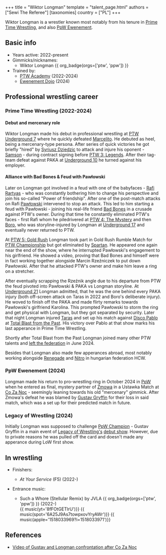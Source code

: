 +++
title = "Wiktor Longman"
template = "talent_page.html"
authors = ["Sewi The Referee"]
[taxonomies]
country = ["PL"]
+++

Wiktor Longman is a wrestler known most notably from his tenure in [Prime Time Wrestling](@/o/ptw.md), and also [PpW Ewenement](@/o/ppw.md).

## Basic info

* Years active: 2022-present
* Gimmicks/nicknames:
  - Wiktor Longman {{ org_badge(orgs=['ptw', 'ppw']) }}
* Trained by:
  - [PTW Academy](@/o/ptw-academy.md) (2022-2024)
  - [Ewenement Dojo](@/o/ewenement-dojo.md) (2024)
 
## Professional wrestling career

### Prime Time Wrestling (2022-2024)

#### Debut and mercenary role

Wiktor Longman made his debut in professional wrestling at [PTW Underground 7](@/e/ptw/2022-08-28-ptw-underground-7.md) where he quickly defeated [Marcelito](@/w/marcelito.md). He debuted as heel, being a mercenary-type persona. After series of quick victories he got briefly "hired" by [Syriusz Dziedzic](@/w/dziedzic.md) to attack and injure his oponent - [Samson](@/w/samson.md) - during contract signing before [PTW 3: Legends](@/e/ptw/2022-11-26-ptw-3-legends.md). After their tag-team defeat against PAKA at [Underground 10](@/e/ptw/2023-01-28-ptw-underground-10.md) he turned against his employer. 

#### Alliance with Bad Bones & Feud with Pawłowski

Later on Longman got involved in a feud with one of the babyfaces - [Rafi Rartyas](@/w/rafi-rarytas.md) - who was constantly bothering him to change his perspective and join his so-called "Power of friendship". After one of the post-match attacks on Rafi [Pawłowski](@/w/pan-pawlowski.md) intervened to stop an attack. This led to him starting a feud with Pawłowski - joining his real-life friend [Bad Bones](@/w/bad-bones.md) in a crusade against PTW's owner. During that time he constantly eliminated PTW's faces - first Rafi whom he piledrivered at [PTW 4: The Mystery](@/e/ptw/2023-06-25-ptw-4-mystery.md) and then [Boro](@/w/boro.md), who was storyline-injured by Longman at [Underground 17](@/e/ptw/2023-09-03-ptw-underground-17.md) and eventually never returned to PTW. 

At [PTW 5: Gold Rush](@/e/ptw/2024-02-03-ptw-5-gold-rush.md) Longman took part in Gold Rush Rumble Match for [PTW Championship](@/c/ptw-championship.md) but got eliminated by [Spartan](@/w/spartan.md). He appeared one again near the end of the show, where he interrupted Pawłowski's engagement to his girlfriend. He showed a video, proving that Bad Bones and himself were in fact working together alongside Marcin Rzeźniczek to put down Pawłowski. After that he attacked PTW's owner and make him leave a ring on a stretcher.

After eventually scrapping the Rzeźnik angle due to his departure from PTW the feud pivoted into Pawłowski & PAKA vs Longman storyline. At [Underground 21](@/e/ptw/2024-04-13-ptw-underground-21.md) Longman admitted, that he was the one behind every PAKA injury (both off-screen attack on Taras in 2022 and Boro's deliberate injury). He woved to finish off the PAKA and made flirty remarks towards Pawłowski's girlfriend Karolina. This prompted Pawłowski to storm the ring and get physical with Longman, but they got separated by security. Later that night Longman injured [Taras](@/w/taras.md) and set up his match against [Disco Pablo](@/w/disco-pablo.md) at [Total Blast from the Past](@/e/ptw/2024-05-11-ptw-6.md). His victory over Pablo at that show marks his last apperance in Prime Time Wrestling.

Shortly after Total Blast from the Past Longman joined many other PTW talents and [left the federation](@/a/ptw-exits.md) in June 2024.

Besides that Longman also made few apperances abroad, most notably working alongside [Renegade](@/w/renegade.md) and [Nitro](@/w/nitro.md) in hungarian federation HCW. 

### PpW Ewenement (2024)

Longman made his return to pro-wrestling ring in October 2024 in [PpW](@/o/ppw.md) when he entered as final, mystery partner of [Zmowa](@/a/the-collusion.md) in a Ustawka Match at [Co Za Noc](@/e/ppw/2024-10-26-ppw-co-za-noc.md) - seemingly leaning towards his old "mercenary" gimmick. After Zmowa's defeat he was blamed by [Gustav Gryffin](@/w/gustav-gryffin.md) for their loss in said match, which was a set up for their predicted match in future.

### Legacy of Wrestling (2024)

Initially Longman was supposed to challenge [PpW Champion](@/c/ppw-championship.md) - Gustav Gryffin in a main event of [Legacy of Wrestling's](@/o/low.md) [debut show](@/e/low/2024-12-01-low-1.md). However, due to private reasons he was pulled off the card and doesn't made any apperance during LoW first show. 

## In wrestling

* Finishers:
  - _At Your Service_ (F5) (2022-)
 
* Entrance music:
  - Such a Whore (Stellular Remix) by JVLA
    {{ org_badge(orgs=['ptw', 'ppw']) }} (2022-) <br>
    {{ music(yt='8fFOtGETlrU')}}
    {{ music(spot='6A25J9As7towpxovYryAWr')}}
    {{ music(apple='1518033969?i=1518033971')}}

## References

* [Video of Gustav and Longman confrontation after Co Za Noc](https://www.facebook.com/share/r/15apExpzsV/)
